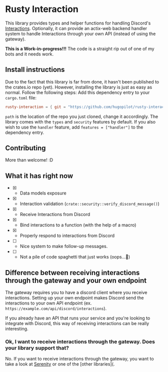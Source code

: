 # Rusty Interaction
This library provides types and helper functions for handling Discord's [Interactions](https://discord.com/developers/docs/interactions/slash-commands). Optionally, it can provide an actix-web backend handler system to handle Interactions through your own API (instead of using the gateway).

**This is a Work-in-progress!!!**
The code is a straight rip out of one of my bots and it needs work.

## Install instructions
Due to the fact that this library is far from done, it hasn't been published to the crates.io repo (yet). However, installing the library is just as easy as normal.
Follow the following steps:
Add this dependency entry to your `cargo.toml` file:
```toml
rusty-interaction = { git = "https://github.com/hugopilot/rusty-interaction" } 
```
`path` is the location of the repo you just cloned, change it accordingly. The library comes with the `types` and `security` features by default. If you also wish to use the `handler` feature, add `features = ["handler"]` to the dependency entry.


## Contributing
More than welcome! :D

## What it has right now
- [x] - Data models exposure
- [x] - Interaction validation (`crate::security::verify_discord_message()`)
- [x] - Receive Interactions from Discord
- [x] - Bind interactions to a function (with the help of a macro)
- [x] - Properly respond to interactions from Discord
- [ ] - Nice system to make follow-up messages.
- [ ] - Not a pile of code spaghetti that just works (oops...👀)


## Difference between receiving interactions through the gateway and your own endpoint
The gateway requires you to have a discord client where you receive interactions. 
Setting up your own endpoint makes Discord send the interactions to your own API endpoint (ex. `https://example.com/api/discord/interactions`).

If you already have an API that runs your service and you're looking to integrate with Discord, this way of receiving interactions can be really interesting.

### Ok, I want to receive interactions through the gateway. Does your library support that?
No. If you want to receive interactions through the gateway, you want to take a look at [Serenity](https://github.com/serenity-rs/serenity) or one of the [other libraries](.
